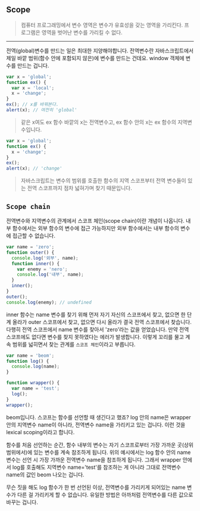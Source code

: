 
## Scope
>컴퓨터 프로그래밍에서 변수 영역은 변수가 유효성을 갖는 영역을 가리킨다. 프로그램은 영역을 벗어난 변수를 가리킬 수 없다.
___


전역(global)변수를 만드는 일은 최대한 지양해야합니다. 전역변수란 자바스크립트에서 제일 바깥 범위(함수 안에 포함되지 않은)에 변수를 만드는 건데요. window 객체에 변수를 만드는 겁니다.
```js
var x = 'global';
function ex() {
  var x = 'local';
  x = 'change';
}
ex(); // x를 바꿔본다.
alert(x); // 여전히 'global'
```
>같은 x여도 ex 함수 바깥의 x는 전역변수고, ex 함수 안의 x는 ex 함수의 지역변수입니다.

```js
var x = 'global';
function ex() {
  x = 'change';
}
ex();
alert(x); // 'change'
```
>자바스크립트는 변수의 범위를 호출한 함수의 지역 스코프부터 전역 변수들이 있는 전역 스코프까지 점차 넓혀가며 찾기 때문입니다.

## `Scope chain`

전역변수와 지역변수의 관계에서 스코프 체인(scope chain)이란 개념이 나옵니다. 내부 함수에서는 외부 함수의 변수에 접근 가능하지만 외부 함수에서는 내부 함수의 변수에 접근할 수 없습니다. 

```js
var name = 'zero';
function outer() {
  console.log('외부', name);
  function inner() {
    var enemy = 'nero';
    console.log('내부', name);
  }
  inner();
}
outer();
console.log(enemy); // undefined
```

inner 함수는 name 변수를 찾기 위해 먼저 자기 자신의 스코프에서 찾고, 없으면 한 단계 올라가 outer 스코프에서 찾고, 없으면 다시 올라가 결국 전역 스코프에서 찾습니다. 다행히 전역 스코프에서 name 변수를 찾아서 'zero'라는 값을 얻었습니다. 만약 전역 스코프에도 없다면 변수를 찾지 못하였다는 에러가 발생합니다. 이렇게 꼬리를 물고 계속 범위를 넓히면서 찾는 관계를 `스코프 체인`이라고 부릅니다.


```js
var name = 'beom';
function log() {
  console.log(name);
}

function wrapper() {
  var name = 'test';
  log();
}
wrapper();
```
beom입니다. 스코프는 함수를 선언할 때 생긴다고 했죠? log 안의 name은 wrapper 안의 지역변수 name이 아니라, 전역변수 name을 가리키고 있는 겁니다. 이런 것을 lexical scoping이라고 합니다.

함수를 처음 선언하는 순간, 함수 내부의 변수는 자기 스코프로부터 가장 가까운 곳(상위 범위에서)에 있는 변수를 계속 참조하게 됩니다. 위의 예시에서는 log 함수 안의 name 변수는 선언 시 가장 가까운 전역변수 name을 참조하게 됩니다. 그래서 wrapper 안에서 log를 호출해도 지역변수 name='test'를 참조하는 게 아니라 그대로 전역변수 name의 값인 beom 나오는 겁니다.


무슨 짓을 해도 log 함수가 한 번 선언된 이상, 전역변수를 가리키게 되어있는 name 변수가 다른 걸 가리키게 할 수 없습니다. 유일한 방법은 아까처럼 전역변수를 다른 값으로 바꾸는 겁니다.



